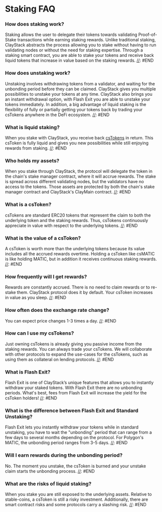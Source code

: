# Staking FAQ
[//]: #ENDTITLE
### How does staking work?
Staking allows the user to delegate their tokens towards validating Proof-of-Stake transactions while earning staking rewards. Unlike traditional staking, ClayStack abstracts the process allowing you to stake without having to run validating nodes or without the need for staking expertise. Through a staking smart contract, you are able to stake your tokens and receive back liquid tokens that increase in value based on the staking rewards.
[//]: #END
### How does unstaking work?
Unstaking involves withdrawing tokens from a validator, and waiting for the unbonding period before they can be claimed. ClayStack gives you multiple possibilities to unstake your tokens at any time. ClayStack also brings you an instant withdrawal option, with Flash Exit you are able to unstake your tokens immediately. In addition, a big advantage of liquid staking is the flexibility of fully or partially getting your tokens back by trading your csTokens anywhere in the DeFi ecosystem.
[//]: #END
### What is liquid staking?
When you stake with ClayStack, you receive back [csTokens](#what-is-the-cstoken) in return. This csToken is fully liquid and gives you new possibilities while still enjoying rewards from staking.
[//]: #END
### Who holds my assets?
When you stake through ClayStack, the protocol will delegate the token in the chain's stake manager contract, where it will accrue rewards. The stake is spread across different validating nodes, but the validators have no access to the tokens. Those assets are protected by both the chain's stake manager contract and ClayStack's ClayMain contract.
[//]: #END
### What is a csToken?
csTokens are standard ERC20 tokens that represent the claim to both the underlying token and the staking rewards. Thus, csTokens continuously appreciate in value with respect to the underlying tokens.
[//]: #END
### What is the value of a csToken?
A csToken is worth more than the underlying tokens because its value includes all the accrued rewards overtime. Holding a csToken like csMATIC is like holding MATIC, but in addition it receives continuous staking rewards.
[//]: #END
### How frequently will I get rewards?
Rewards are constantly accrued. There is no need to claim rewards or to re-stake them. ClayStack protocol does it by default. Your csToken increases in value as you sleep.
[//]: #END
### How often does the exchange rate change?
You can expect price changes 1-3 times a day.
[//]: #END
### How can I use my csTokens?
Just owning csTokens is already giving you passive income from the staking rewards. You can always trade your csTokens. We will collaborate with other protocols to expand the use-cases for the csTokens, such as using them as collateral on lending protocols.
[//]: #END
### What is Flash Exit?
Flash Exit is one of ClayStack’s unique features that allows you to instantly withdraw your staked tokens. With Flash Exit there are no unbonding periods. What's best, fees from Flash Exit will increase the yield for the csToken holders!
[//]: #END
### What is the difference between Flash Exit and Standard Unstaking?
Flash Exit lets you instantly withdraw your tokens while in standard unstaking, you have to wait the "unbonding" period that can range from a few days to several months depending on the protocol. For Polygon's MATIC, the unbonding period ranges from 3-5 days.
[//]: #END
### Will I earn rewards during the unbonding period?
No. The moment you unstake, the csToken is burned and your unstake claim starts the unbonding process.
[//]: #END
### What are the risks of liquid staking?
When you stake you are still exposed to the underlying assets. Relative to stable-coins, a csToken is still a risky investment. Additionally, there are smart contract risks and some protocols carry a slashing risk.
[//]: #END